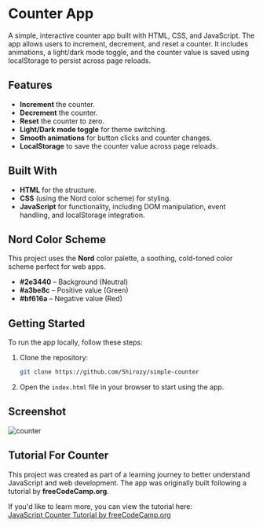 # Counter App

A simple, interactive counter app built with HTML, CSS, and JavaScript. The app allows users to increment, decrement, and reset a counter. It includes animations, a light/dark mode toggle, and the counter value is saved using localStorage to persist across page reloads.

## Features

- **Increment** the counter.
- **Decrement** the counter.
- **Reset** the counter to zero.
- **Light/Dark mode toggle** for theme switching.
- **Smooth animations** for button clicks and counter changes.
- **LocalStorage** to save the counter value across page reloads.

## Built With

- **HTML** for the structure.
- **CSS** (using the Nord color scheme) for styling.
- **JavaScript** for functionality, including DOM manipulation, event handling, and localStorage integration.

## Nord Color Scheme

This project uses the **Nord** color palette, a soothing, cold-toned color scheme perfect for web apps.

- **#2e3440** – Background (Neutral)
- **#a3be8c** – Positive value (Green)
- **#bf616a** – Negative value (Red)

## Getting Started

To run the app locally, follow these steps:

1. Clone the repository:

    ```bash
    git clone https://github.com/Shirozy/simple-counter
    ```

2. Open the `index.html` file in your browser to start using the app.

## Screenshot

![counter](https://github.com/user-attachments/assets/1c1c18f6-99aa-4d3b-8dd7-b7c6d0e081b9)

## Tutorial For Counter

This project was created as part of a learning journey to better understand JavaScript and web development. The app was originally built following a tutorial by **freeCodeCamp.org**. 

If you'd like to learn more, you can view the tutorial here:  
[JavaScript Counter Tutorial by freeCodeCamp.org](https://www.youtube.com/watch?v=3PHXvlpOkf4&t=1825s)
